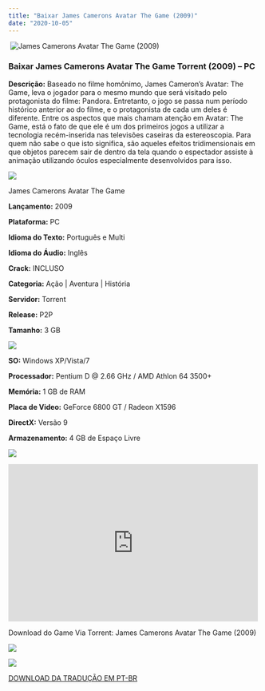```yaml
---
title: "Baixar James Camerons Avatar The Game (2009)"
date: "2020-10-05"
---
```


 ![James Camerons Avatar The Game (2009)](https://1.bp.blogspot.com/-DBeB4kaF3j4/X3sjHnd1pTI/AAAAAAAACJU/_FJl_lvxy80xQmOroZvewrL31wEAefNmgCNcBGAsYHQ/w229-h320/poster.jpg "James Camerons Avatar The Game (2009)")

### Baixar James Camerons Avatar The Game Torrent (2009) – PC

**Descrição:** Baseado no filme homônimo, James Cameron’s Avatar: The Game, leva o jogador para o mesmo mundo que será visitado pelo protagonista do filme: Pandora. Entretanto, o jogo se passa num período histórico anterior ao do filme, e o protagonista de cada um deles é diferente. Entre os aspectos que mais chamam atenção em Avatar: The Game, está o fato de que ele é um dos primeiros jogos a utilizar a tecnologia recém-inserida nas televisões caseiras da estereoscopia. Para quem não sabe o que isto significa, são aqueles efeitos tridimensionais em que objetos parecem sair de dentro da tela quando o espectador assiste à animação utilizando óculos especialmente desenvolvidos para isso.

![](https://1.bp.blogspot.com/-XIAoZor_ewQ/Xt6k8H1cWZI/AAAAAAAAAi0/oGRR_ah4Rf449lfQQZDiX_22jAu7LLnJACPcBGAYYCw/w400-h50/Bot{3609bd5131d0da293f09833def3bbd020ab4c0214c4260905f4dc32ed0bf05ac}25C3{3609bd5131d0da293f09833def3bbd020ab4c0214c4260905f4dc32ed0bf05ac}25A3o{3609bd5131d0da293f09833def3bbd020ab4c0214c4260905f4dc32ed0bf05ac}2Bde{3609bd5131d0da293f09833def3bbd020ab4c0214c4260905f4dc32ed0bf05ac}2BInforma{3609bd5131d0da293f09833def3bbd020ab4c0214c4260905f4dc32ed0bf05ac}25C3{3609bd5131d0da293f09833def3bbd020ab4c0214c4260905f4dc32ed0bf05ac}25A7{3609bd5131d0da293f09833def3bbd020ab4c0214c4260905f4dc32ed0bf05ac}25C3{3609bd5131d0da293f09833def3bbd020ab4c0214c4260905f4dc32ed0bf05ac}25B5es.jpg)

James Camerons Avatar The Game

**Lançamento:** 2009

**Plataforma:** PC

**Idioma do Texto:** Português e Multi

**Idioma do Áudio:** Inglês

**Crack:** INCLUSO

**Categoria:** Ação | Aventura | História

**Servidor:** Torrent

**Release:** P2P

**Tamanho:** 3 GB

![](https://1.bp.blogspot.com/-h4INo_OBwls/Xt6lEEMpxNI/AAAAAAAAAi4/JjyyoRDYOagV83dzmOlHFitCwsklVMs6ACPcBGAYYCw/w400-h50/Bot{3609bd5131d0da293f09833def3bbd020ab4c0214c4260905f4dc32ed0bf05ac}25C3{3609bd5131d0da293f09833def3bbd020ab4c0214c4260905f4dc32ed0bf05ac}25A3o{3609bd5131d0da293f09833def3bbd020ab4c0214c4260905f4dc32ed0bf05ac}2Bde{3609bd5131d0da293f09833def3bbd020ab4c0214c4260905f4dc32ed0bf05ac}2BRequisitos.jpg)

**SO:** Windows XP/Vista/7

**Processador:** Pentium D @ 2.66 GHz / AMD Athlon 64 3500+

**Memória:** 1 GB de RAM

**Placa de Video:** GeForce 6800 GT / Radeon X1596

**DirectX:** Versão 9

**Armazenamento:** 4 GB de Espaço Livre

![](https://1.bp.blogspot.com/-rcYyVsnA81c/Xt6lZMZ2XiI/AAAAAAAAAjA/1MF2KKFyKSoUtwrodSDJRdpQoMNmnHOhwCPcBGAYYCw/w400-h50/Bot{3609bd5131d0da293f09833def3bbd020ab4c0214c4260905f4dc32ed0bf05ac}25C3{3609bd5131d0da293f09833def3bbd020ab4c0214c4260905f4dc32ed0bf05ac}25A3o{3609bd5131d0da293f09833def3bbd020ab4c0214c4260905f4dc32ed0bf05ac}2Bde{3609bd5131d0da293f09833def3bbd020ab4c0214c4260905f4dc32ed0bf05ac}2BTrailer.jpg)

<iframe allow="accelerometer; autoplay; clipboard-write; encrypted-media; gyroscope; picture-in-picture" allowfullscreen frameborder="0" height="315" src="https://www.youtube.com/embed/OliIfoob68k" width="500"></iframe>

Download do Game Via Torrent: James Camerons Avatar The Game (2009)

[![](https://1.bp.blogspot.com/-KEcbu5lXdM0/Xu5yX-HgHDI/AAAAAAAAAsY/bBJ6W14NqC4-Ny_0LiwqQPIkTbYzyURcACPcBGAYYCw/w200-h64/CAPA3.jpg)](https://utorrentmegagames.blogspot.com/p/recomendado.html)

[![](https://1.bp.blogspot.com/-Rkir3Cy7E90/XthUbQKV_OI/AAAAAAAAAgU/q6xV1k8mreQnsOAbeImqH6Qi8ahsN2LpACPcBGAYYCw/s0/Bot{3609bd5131d0da293f09833def3bbd020ab4c0214c4260905f4dc32ed0bf05ac}25C3{3609bd5131d0da293f09833def3bbd020ab4c0214c4260905f4dc32ed0bf05ac}25A3o{3609bd5131d0da293f09833def3bbd020ab4c0214c4260905f4dc32ed0bf05ac}2Bde{3609bd5131d0da293f09833def3bbd020ab4c0214c4260905f4dc32ed0bf05ac}2BDownload.jpg)](9DE78C2DA315813C56E7B9E35E8AB4E5F026009C&dn=James{3609bd5131d0da293f09833def3bbd020ab4c0214c4260905f4dc32ed0bf05ac}20Camerons{3609bd5131d0da293f09833def3bbd020ab4c0214c4260905f4dc32ed0bf05ac}20Avatar{3609bd5131d0da293f09833def3bbd020ab4c0214c4260905f4dc32ed0bf05ac}20The{3609bd5131d0da293f09833def3bbd020ab4c0214c4260905f4dc32ed0bf05ac}20Game{3609bd5131d0da293f09833def3bbd020ab4c0214c4260905f4dc32ed0bf05ac}20{3609bd5131d0da293f09833def3bbd020ab4c0214c4260905f4dc32ed0bf05ac}5bMULTI5{3609bd5131d0da293f09833def3bbd020ab4c0214c4260905f4dc32ed0bf05ac}5d{3609bd5131d0da293f09833def3bbd020ab4c0214c4260905f4dc32ed0bf05ac}5bPCDVD{3609bd5131d0da293f09833def3bbd020ab4c0214c4260905f4dc32ed0bf05ac}5d{3609bd5131d0da293f09833def3bbd020ab4c0214c4260905f4dc32ed0bf05ac}5bWwW.SuperGamesTorrents.CoM{3609bd5131d0da293f09833def3bbd020ab4c0214c4260905f4dc32ed0bf05ac}5d&tr=http{3609bd5131d0da293f09833def3bbd020ab4c0214c4260905f4dc32ed0bf05ac}3a{3609bd5131d0da293f09833def3bbd020ab4c0214c4260905f4dc32ed0bf05ac}2f{3609bd5131d0da293f09833def3bbd020ab4c0214c4260905f4dc32ed0bf05ac}2fwww.todotorrents.com{3609bd5131d0da293f09833def3bbd020ab4c0214c4260905f4dc32ed0bf05ac}3a2710{3609bd5131d0da293f09833def3bbd020ab4c0214c4260905f4dc32ed0bf05ac}2fannounce&tr=http{3609bd5131d0da293f09833def3bbd020ab4c0214c4260905f4dc32ed0bf05ac}3a{3609bd5131d0da293f09833def3bbd020ab4c0214c4260905f4dc32ed0bf05ac}2f{3609bd5131d0da293f09833def3bbd020ab4c0214c4260905f4dc32ed0bf05ac}2ftpb.tracker.thepiratebay.org{3609bd5131d0da293f09833def3bbd020ab4c0214c4260905f4dc32ed0bf05ac}2fannounce)

[DOWNLOAD DA TRADUÇÃO EM PT-BR](https://www.mediafire.com/file/mhg5dely6b6knol/Tradutor_Avatar_pt-BR_supergamestorrents.com.exe/file)
